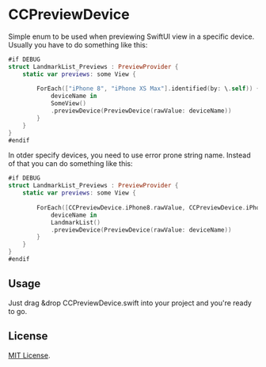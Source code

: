 # CCPreviewDevice
Simple enum to be used when previewing SwiftUI view in a specific device.
Usually you have to do something like this:

```swift
#if DEBUG
struct LandmarkList_Previews : PreviewProvider {
    static var previews: some View {
        
        ForEach(["iPhone 8", "iPhone XS Max"].identified(by: \.self)) {
            deviceName in
			SomeView()
            .previewDevice(PreviewDevice(rawValue: deviceName))
        }
    }
}
#endif
```
In otder specify devices, you need to use error prone string name. Instead of that you can do something like this:

```swift
#if DEBUG
struct LandmarkList_Previews : PreviewProvider {
    static var previews: some View {
        
        ForEach([CCPreviewDevice.iPhone8.rawValue, CCPreviewDevice.iPhoneXsMax.rawValue].identified(by: \.self)) {
            deviceName in
            LandmarkList()
            .previewDevice(PreviewDevice(rawValue: deviceName))
        }
    }
}
#endif
```
## Usage

Just drag &drop CCPreviewDevice.swift into your project and you're ready to go.

## License
[MIT License](http://opensource.org/licenses/mit-license.php).
